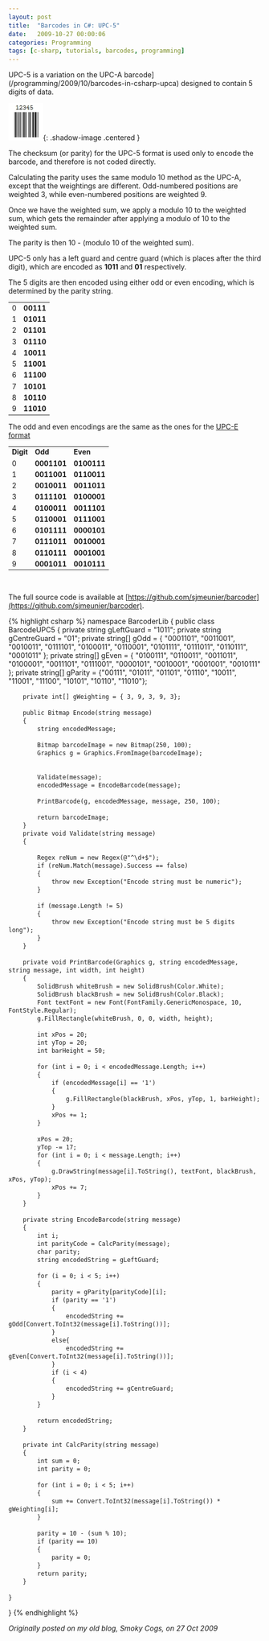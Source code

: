 ```yaml
---
layout: post
title:  "Barcodes in C#: UPC-5"
date:   2009-10-27 00:00:06
categories: Programming
tags: [c-sharp, tutorials, barcodes, programming]
---
```


UPC-5 is a variation on the UPC-A barcode](/programming/2009/10/barcodes-in-csharp-upca) designed to contain 5 digits of data.

![UPC-5](/assets/images/blog/barcodes/upc5.jpg){: .shadow-image .centered }

The checksum (or parity) for the UPC-5 format is used only to encode the barcode, and therefore is not coded directly.

Calculating the parity uses the same modulo 10 method as the UPC-A, except that the weightings are different. Odd-numbered positions are weighted 3, while even-numbered positions are weighted 9.

Once we have the weighted sum, we apply a modulo 10 to the weighted sum, which gets the remainder after applying a modulo of 10 to the weighted sum.

The parity is then 10 - (modulo 10 of the weighted sum).

UPC-5 only has a left guard and centre guard (which is places after the third digit), which are encoded as **1011** and **01** respectively.

The 5 digits are then encoded using either odd or even encoding, which is determined by the parity string.
<table border="0">
<tr>
<td>0</td>
<td><strong>00111</strong></td>
</tr>
<tr>
<td>1</td>
<td><strong>01011</strong></td>
</tr>
<tr>
<td>2</td>
<td><strong>01101</strong></td>
</tr>
<tr>
<td>3</td>
<td><strong>01110</strong></td>
</tr>
<tr>
<td>4</td>
<td><strong>10011</strong></td>
</tr>
<tr>
<td>5</td>
<td><strong>11001</strong></td>
</tr>
<tr>
<td>6</td>
<td><strong>11100</strong></td>
</tr>
<tr>
<td>7</td>
<td><strong>10101</strong></td>
</tr>
<tr>
<td>8</td>
<td><strong>10110</strong></td>
</tr>
<tr>
<td>9</td>
<td><strong>11010</strong></td>
</tr>
</table>

The odd and even encodings are the same as the ones for the [UPC-E format](/programming/2009/10/barcodes-in-csharp-upce)</p>
<table border="0">
<tr>
<td><strong>Digit</strong></td>
<td><strong>Odd</strong></td>
<td><strong>Even</strong></td>
</tr>
<tr>
<td>0</td>
<td><strong>0001101</strong></td>
<td><strong>0100111</strong></td>
</tr>
<tr>
<td>1</td>
<td><strong>0011001</strong></td>
<td><strong>0110011</strong></td>
</tr>
<tr>
<td>2</td>
<td><strong>0010011</strong></td>
<td><strong>0011011</strong></td>
</tr>
<tr>
<td>3</td>
<td><strong>0111101</strong></td>
<td><strong>0100001</strong></td>
</tr>
<tr>
<td>4</td>
<td><strong>0100011</strong></td>
<td><strong>0011101</strong></td>
</tr>
<tr>
<td>5</td>
<td><strong>0110001</strong></td>
<td><strong>0111001</strong></td>
</tr>
<tr>
<td>6</td>
<td><strong>0101111</strong></td>
<td><strong>0000101</strong></td>
</tr>
<tr>
<td>7</td>
<td><strong>0111011</strong></td>
<td><strong>0010001</strong></td>
</tr>
<tr>
<td>8</td>
<td><strong>0110111</strong></td>
<td><strong>0001001</strong></td>
</tr>
<tr>
<td>9</td>
<td><strong>0001011</strong></td>
<td><strong>0010111</strong></td>
</tr>
</table>
<p><span id="more-1182"></span><br />
<!--more-->

The full source code is available at [https://github.com/sjmeunier/barcoder](https://github.com/sjmeunier/barcoder).

{% highlight csharp %}
namespace BarcoderLib
{
    public class BarcodeUPC5 
    {
        private string gLeftGuard = "1011";
        private string gCentreGuard = "01";
        private string[] gOdd = { "0001101", "0011001", "0010011", "0111101", "0100011", "0110001", "0101111", "0111011", "0110111", "0001011" };
        private string[] gEven = { "0100111", "0110011", "0011011", "0100001", "0011101", "0111001", "0000101", "0010001", "0001001", "0010111" };
        private string[] gParity = {"00111", "01011", "01101", "01110", "10011", "11001", "11100", "10101", "10110", "11010"};

        private int[] gWeighting = { 3, 9, 3, 9, 3};
    
        public Bitmap Encode(string message)
        {
            string encodedMessage;

            Bitmap barcodeImage = new Bitmap(250, 100);
            Graphics g = Graphics.FromImage(barcodeImage);


            Validate(message);
            encodedMessage = EncodeBarcode(message);

            PrintBarcode(g, encodedMessage, message, 250, 100);

            return barcodeImage;
        }
        private void Validate(string message)
        {

            Regex reNum = new Regex(@"^\d+$");
            if (reNum.Match(message).Success == false)
            {
                throw new Exception("Encode string must be numeric");
            }

            if (message.Length != 5)
            {
                throw new Exception("Encode string must be 5 digits long");
            }
        }

        private void PrintBarcode(Graphics g, string encodedMessage, string message, int width, int height)
        {
            SolidBrush whiteBrush = new SolidBrush(Color.White);
            SolidBrush blackBrush = new SolidBrush(Color.Black);
            Font textFont = new Font(FontFamily.GenericMonospace, 10, FontStyle.Regular);
            g.FillRectangle(whiteBrush, 0, 0, width, height);

            int xPos = 20;
            int yTop = 20;
            int barHeight = 50;

            for (int i = 0; i < encodedMessage.Length; i++)
            {
                if (encodedMessage[i] == '1')
                {
                    g.FillRectangle(blackBrush, xPos, yTop, 1, barHeight);
                }
                xPos += 1;
            }

            xPos = 20;
            yTop -= 17;
            for (int i = 0; i < message.Length; i++)
            {
                g.DrawString(message[i].ToString(), textFont, blackBrush, xPos, yTop);
                xPos += 7;
            }
        }

        private string EncodeBarcode(string message)
        {
            int i;
            int parityCode = CalcParity(message);
            char parity;
            string encodedString = gLeftGuard;

            for (i = 0; i < 5; i++)
            {
                parity = gParity[parityCode][i];
                if (parity == '1')
                {
                    encodedString += gOdd[Convert.ToInt32(message[i].ToString())];
                }
                else{
                    encodedString += gEven[Convert.ToInt32(message[i].ToString())];
                }
                if (i < 4)
                {
                    encodedString += gCentreGuard;
                }
            }

            return encodedString;
        }

        private int CalcParity(string message)
        {
            int sum = 0;
            int parity = 0;

            for (int i = 0; i < 5; i++)
            {
                sum += Convert.ToInt32(message[i].ToString()) * gWeighting[i];
            }

            parity = 10 - (sum % 10);
            if (parity == 10)
            {
                parity = 0;
            }
            return parity;
        }

    }
}
{% endhighlight %}

_Originally posted on my old blog, Smoky Cogs, on 27 Oct 2009_
